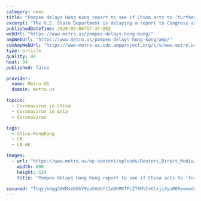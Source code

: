 ```yaml
---
category: news
title: "Pompeo delays Hong Kong report to see if China acts to ‘further undermine’ autonomy"
excerpt: "The U.S. State Department is delaying a report to Congress assessing whether Hong Kong enjoys sufficient autonomy from China to continue receiving special treatment from the United States, Secretary of State Mike Pompeo said on Wednesday."
publishedDateTime: 2020-05-06T17:37:00Z
webUrl: "https://www.metro.us/pompeo-delays-hong-kong/"
ampWebUrl: "https://www.metro.us/pompeo-delays-hong-kong/amp/"
cdnAmpWebUrl: "https://www-metro-us.cdn.ampproject.org/c/s/www.metro.us/pompeo-delays-hong-kong/amp/"
type: article
quality: 94
heat: 94
published: false

provider:
  name: Metro US
  domain: metro.us

topics:
  - Coronavirus in China
  - Coronavirus in Asia
  - Coronavirus

tags:
  - China-HongKong
  - CN
  - CN-HK

images:
  - url: "https://www.metro.us/wp-content/uploads/Reuters_Direct_Media/USOnlineReportWorldNews/tagreuters.com2020binary_LYNXMPEG451R5-BASEIMAGE.jpg"
    width: 800
    height: 524
    title: "Pompeo delays Hong Kong report to see if China acts to ‘further undermine’ autonomy"

secured: "Tlqyjkdgg28KMseD0hY9ia5Xddft1eBhMKTPcZTXMlCvKlxjiXyuR0ReemudqhI6RFclqvdG7GnQn9mVB8cXs9uGgeIzF87EgFNwT0Rrb9HhK7xlP0w7vh4yKajh7deopevCKshBkUzB272B4FREBfIefmM4QFnjOCDkWBDGw3OrquCf9Lx9AcEtkWW9xKg8jrtCJRSY8m436ccKdPzOBbBynOVe0xINShnga0Xeftcv9/ojjLlc893f4YEIhPnhjsIAAd2e4JtonPS0FegyjIDKPgYQ6BHJ0TE1T8H/yl+ltfAmOsAndOGB1N+tIwyH;fPIpq7pp0so1vDa4FIyjVw=="
---
```


